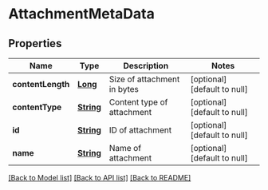 # AttachmentMetaData
## Properties

Name | Type | Description | Notes
------------ | ------------- | ------------- | -------------
**contentLength** | [**Long**](long) | Size of attachment in bytes | [optional] [default to null]
**contentType** | [**String**](string) | Content type of attachment | [optional] [default to null]
**id** | [**String**](string) | ID of attachment | [optional] [default to null]
**name** | [**String**](string) | Name of attachment | [optional] [default to null]

[[Back to Model list]](../README#documentation-for-models) [[Back to API list]](../README#documentation-for-api-endpoints) [[Back to README]](../README)

